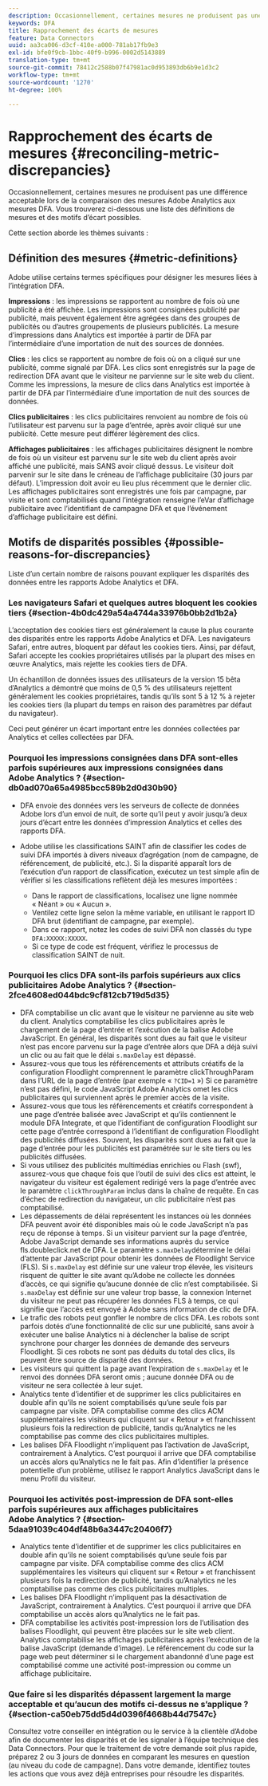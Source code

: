 ```yaml
---
description: Occasionnellement, certaines mesures ne produisent pas une différence acceptable lors de la comparaison des mesures Adobe Analytics aux mesures DFA. Vous trouverez ci-dessous une liste des définitions de mesures et des motifs d’écart possibles.
keywords: DFA
title: Rapprochement des écarts de mesures
feature: Data Connectors
uuid: aa3ca006-d3cf-410e-a000-781ab17fb9e3
exl-id: bfe0f9cb-1bbc-40f9-b996-0002d5143889
translation-type: tm+mt
source-git-commit: 78412c2588b07f47981ac0d953893db6b9e1d3c2
workflow-type: tm+mt
source-wordcount: '1270'
ht-degree: 100%

---
```


# Rapprochement des écarts de mesures {#reconciling-metric-discrepancies}

Occasionnellement, certaines mesures ne produisent pas une différence acceptable lors de la comparaison des mesures Adobe Analytics aux mesures DFA. Vous trouverez ci-dessous une liste des définitions de mesures et des motifs d’écart possibles.

Cette section aborde les thèmes suivants :

## Définition des mesures {#metric-definitions}

Adobe utilise certains termes spécifiques pour désigner les mesures liées à l’intégration DFA.

**Impressions** : les impressions se rapportent au nombre de fois où une publicité a été affichée. Les impressions sont consignées publicité par publicité, mais peuvent également être agrégées dans des groupes de publicités ou d’autres groupements de plusieurs publicités. La mesure d’impressions dans Analytics est importée à partir de DFA par l’intermédiaire d’une importation de nuit des sources de données.

**Clics** : les clics se rapportent au nombre de fois où on a cliqué sur une publicité, comme signalé par DFA. Les clics sont enregistrés sur la page de redirection DFA avant que le visiteur ne parvienne sur le site web du client. Comme les impressions, la mesure de clics dans Analytics est importée à partir de DFA par l’intermédiaire d’une importation de nuit des sources de données.

**Clics publicitaires** : les clics publicitaires renvoient au nombre de fois où l’utilisateur est parvenu sur la page d’entrée, après avoir cliqué sur une publicité. Cette mesure peut différer légèrement des clics.

**Affichages publicitaires** : les affichages publicitaires désignent le nombre de fois où un visiteur est parvenu sur le site web du client après avoir affiché une publicité, mais SANS avoir cliqué dessus. Le visiteur doit parvenir sur le site dans le créneau de l’affichage publicitaire (30 jours par défaut). L’impression doit avoir eu lieu plus récemment que le dernier clic. Les affichages publicitaires sont enregistrés une fois par campagne, par visite et sont comptabilisés quand l’intégration renseigne l’eVar d’affichage publicitaire avec l’identifiant de campagne DFA et que l’événement d’affichage publicitaire est défini.

## Motifs de disparités possibles {#possible-reasons-for-discrepancies}

Liste d’un certain nombre de raisons pouvant expliquer les disparités des données entre les rapports Adobe Analytics et DFA.

### Les navigateurs Safari et quelques autres bloquent les cookies tiers {#section-4b0dc429a54a4744a33976b0bb2d1b2a}

L’acceptation des cookies tiers est généralement la cause la plus courante des disparités entre les rapports Adobe Analytics et DFA. Les navigateurs Safari, entre autres, bloquent par défaut les cookies tiers. Ainsi, par défaut, Safari accepte les cookies propriétaires utilisés par la plupart des mises en œuvre Analytics, mais rejette les cookies tiers de DFA.

Un échantillon de données issues des utilisateurs de la version 15 bêta d’Analytics a démontré que moins de 0,5 % des utilisateurs rejettent généralement les cookies propriétaires, tandis qu’ils sont 5 à 12 % à rejeter les cookies tiers (la plupart du temps en raison des paramètres par défaut du navigateur).

Ceci peut générer un écart important entre les données collectées par Analytics et celles collectées par DFA.

### Pourquoi les impressions consignées dans DFA sont-elles parfois supérieures aux impressions consignées dans Adobe Analytics ?  {#section-db0ad070a65a4985bcc589b2d0d30b90}

* DFA envoie des données vers les serveurs de collecte de données Adobe lors d’un envoi de nuit, de sorte qu’il peut y avoir jusqu’à deux jours d’écart entre les données d’impression Analytics et celles des rapports DFA.
* Adobe utilise les classifications SAINT afin de classifier les codes de suivi DFA importés à divers niveaux d’agrégation (nom de campagne, de référencement, de publicité, etc.). Si la disparité apparaît lors de l’exécution d’un rapport de classification, exécutez un test simple afin de vérifier si les classifications reflètent déjà les mesures importées :

   * Dans le rapport de classifications, localisez une ligne nommée « Néant » ou « Aucun ».
   * Ventilez cette ligne selon la même variable, en utilisant le rapport ID DFA brut (identifiant de campagne, par exemple).
   * Dans ce rapport, notez les codes de suivi DFA non classés du type `DFA:XXXXX:XXXXX`.
   * Si ce type de code est fréquent, vérifiez le processus de classification SAINT de nuit.

### Pourquoi les clics DFA sont-ils parfois supérieurs aux clics publicitaires Adobe Analytics ?  {#section-2fce4608ed044bdc9cf812cb719d5d35}

* DFA comptabilise un clic avant que le visiteur ne parvienne au site web du client. Analytics comptabilise les clics publicitaires après le chargement de la page d’entrée et l’exécution de la balise Adobe JavaScript. En général, les disparités sont dues au fait que le visiteur n’est pas encore parvenu sur la page d’entrée alors que DFA a déjà suivi un clic ou au fait que le délai `s.maxDelay` est dépassé.
* Assurez-vous que tous les référencements et attributs créatifs de la configuration Floodlight comprennent le paramètre clickThroughParam dans l’URL de la page d’entrée (par exemple « `?CID=1` ») Si ce paramètre n’est pas défini, le code JavaScript Adobe Analytics omet les clics publicitaires qui surviennent après le premier accès de la visite.
* Assurez-vous que tous les référencements et créatifs correspondent à une page d’entrée balisée avec JavaScript et qu’ils contiennent le module DFA Integrate, et que l’identifiant de configuration Floodlight sur cette page d’entrée correspond à l’identifiant de configuration Floodlight des publicités diffusées. Souvent, les disparités sont dues au fait que la page d’entrée pour les publicités est paramétrée sur le site tiers ou les publicités diffusées.
* Si vous utilisez des publicités multimédias enrichies ou Flash (swf), assurez-vous que chaque fois que l’outil de suivi des clics est atteint, le navigateur du visiteur est également redirigé vers la page d’entrée avec le paramètre `clickThroughParam` inclus dans la chaîne de requête. En cas d’échec de redirection du navigateur, un clic publicitaire n’est pas comptabilisé.
* Les dépassements de délai représentent les instances où les données DFA peuvent avoir été disponibles mais où le code JavaScript n’a pas reçu de réponse à temps. Si un visiteur parvient sur la page d’entrée, Adobe JavaScript demande ses informations auprès du service fls.doubleclick.net de DFA. Le paramètre `s.maxDelay`détermine le délai d’attente par JavaScript pour obtenir les données de Floodlight Service (FLS). Si `s.maxDelay` est définie sur une valeur trop élevée, les visiteurs risquent de quitter le site avant qu’Adobe ne collecte les données d’accès, ce qui signifie qu’aucune donnée de clic n’est comptabilisée. Si `s.maxDelay` est définie sur une valeur trop basse, la connexion Internet du visiteur ne peut pas récupérer les données FLS à temps, ce qui signifie que l’accès est envoyé à Adobe sans information de clic de DFA.
* Le trafic des robots peut gonfler le nombre de clics DFA. Les robots sont parfois dotés d’une fonctionnalité de clic sur une publicité, sans avoir à exécuter une balise Analytics ni à déclencher la balise de script synchrone pour charger les données de demande des serveurs Floodlight. Si ces robots ne sont pas déduits du total des clics, ils peuvent être source de disparité des données.
* Les visiteurs qui quittent la page avant l’expiration de `s.maxDelay` et le renvoi des données DFA seront omis ; aucune donnée DFA ou de visiteur ne sera collectée à leur sujet.
* Analytics tente d’identifier et de supprimer les clics publicitaires en double afin qu’ils ne soient comptabilisés qu’une seule fois par campagne par visite. DFA comptabilise comme des clics ACM supplémentaires les visiteurs qui cliquent sur « Retour » et franchissent plusieurs fois la redirection de publicité, tandis qu’Analytics ne les comptabilise pas comme des clics publicitaires multiples.
* Les balises DFA Floodlight n’impliquent pas l’activation de JavaScript, contrairement à Analytics. C’est pourquoi il arrive que DFA comptabilise un accès alors qu’Analytics ne le fait pas. Afin d’identifier la présence potentielle d’un problème, utilisez le rapport Analytics JavaScript dans le menu Profil du visiteur.

### Pourquoi les activités post-impression de DFA sont-elles parfois supérieures aux affichages publicitaires Adobe Analytics ?  {#section-5daa91039c404df48b6a3447c20406f7}

* Analytics tente d’identifier et de supprimer les clics publicitaires en double afin qu’ils ne soient comptabilisés qu’une seule fois par campagne par visite. DFA comptabilise comme des clics ACM supplémentaires les visiteurs qui cliquent sur « Retour » et franchissent plusieurs fois la redirection de publicité, tandis qu’Analytics ne les comptabilise pas comme des clics publicitaires multiples.
* Les balises DFA Floodlight n’impliquent pas la désactivation de JavaScript, contrairement à Analytics. C’est pourquoi il arrive que DFA comptabilise un accès alors qu’Analytics ne le fait pas.
* DFA comptabilise les activités post-impression lors de l’utilisation des balises Floodlight, qui peuvent être placées sur le site web client. Analytics comptabilise les affichages publicitaires après l’exécution de la balise JavaScript (demande d’image). Le référencement du code sur la page web peut déterminer si le chargement abandonné d’une page est comptabilisé comme une activité post-impression ou comme un affichage publicitaire.

### Que faire si les disparités dépassent largement la marge acceptable et qu’aucun des motifs ci-dessus ne s’applique ?  {#section-ca50eb75dd5d4d0396f4668b44d7547c}

Consultez votre conseiller en intégration ou le service à la clientèle d’Adobe afin de documenter les disparités et de les signaler à l’équipe technique des Data Connectors. Pour que le traitement de votre demande soit plus rapide, préparez 2 ou 3 jours de données en comparant les mesures en question (au niveau du code de campagne). Dans votre demande, identifiez toutes les actions que vous avez déjà entreprises pour résoudre les disparités.
